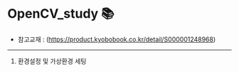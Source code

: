 # OpenCV_study 📚

- 참고교재 : (https://product.kyobobook.co.kr/detail/S000001248968)

---

1. 환경설정 및 가상환경 세팅